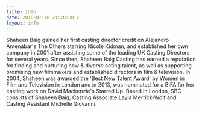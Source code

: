```yaml
---
title: Info
date: 2016-07-18 21:20:00 Z
layout: info
---
```


Shaheen Baig gained her first casting director credit on Alejandro Amenábar's The Others starring Nicole Kidman, and established her own company in 2001 after assisting some of the leading UK Casting Directors for several years. Since then, Shaheen Baig Casting has earned a reputation for finding and nurturing new & diverse acting talent, as well as supporting promising new filmmakers and established directors in film & television. In 2004, Shaheen was awarded the 'Best New Talent Award' by Women in Film and Television in London and in 2013, was nominated for a BIFA for her casting work on David Mackenzie's Starred Up.
Based in London, SBC consists of Shaheen Baig, Casting Associate Layla Merrick-Wolf and Casting Assistant Michelle Giovanni.